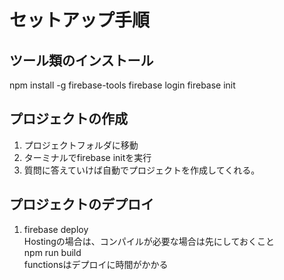 # セットアップ手順

## ツール類のインストール  
npm install -g firebase-tools
firebase login
firebase init

## プロジェクトの作成
1. プロジェクトフォルダに移動
2. ターミナルでfirebase initを実行
3. 質問に答えていけば自動でプロジェクトを作成してくれる。

## プロジェクトのデプロイ
1. firebase deploy  
Hostingの場合は、コンパイルが必要な場合は先にしておくこと  
npm run build  
functionsはデプロイに時間がかかる  
